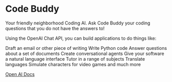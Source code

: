# Code Buddy
Your friendly neighborhood Coding AI. Ask Code Buddy your coding questions that you do not have the answers to! 

Using the OpenAI Chat API, you can build applications to do things like:

Draft an email or other piece of writing
Write Python code
Answer questions about a set of documents
Create conversational agents
Give your software a natural language interface
Tutor in a range of subjects
Translate languages
Simulate characters for video games and much more

[Open AI Docs](https://platform.openai.com/docs/guides/chat)